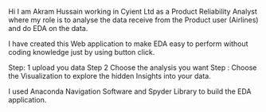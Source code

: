 Hi I am Akram Hussain working in Cyient Ltd as a Product Reliability Analyst where my role is to analyse the data receive from the Product user (Airlines) and do EDA on the data.

I have created this Web application to make EDA easy to perform without coding knowledge just by using button click.

Step: 1 upload you data 
Step 2 Choose the analysis you want 
Step : Choose the Visualization to explore the hidden Insights into your data.

I used Anaconda Navigation Software and Spyder Library to build the EDA application.
